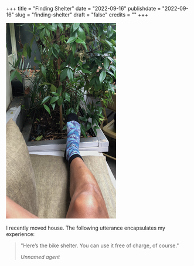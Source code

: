 +++
title = "Finding Shelter"
date = "2022-09-16"
publishdate = "2022-09-16"
slug = "finding-shelter"
draft = "false"
credits = ""
+++

![Legs with jazzy sock resting on a cushion next to plants](finding_shelter.png)

I recently moved house. The following utterance encapsulates my experience:

> "Here’s the bike shelter. You can use it free of charge, of course."
>
> *Unnamed agent*

